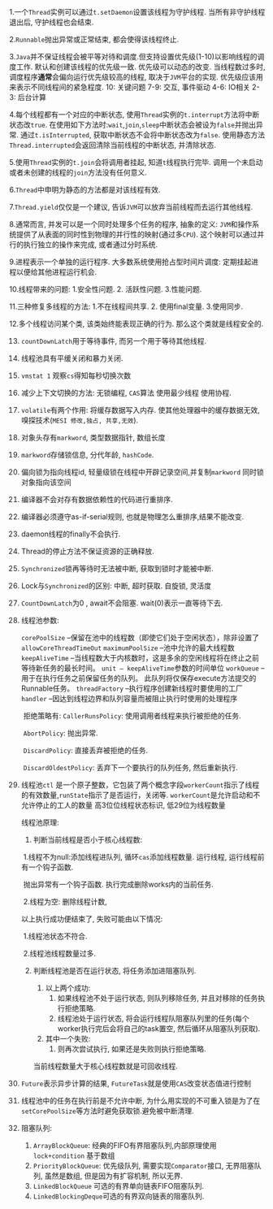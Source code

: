 1.一个`Thread`实例可以通过`t.setDaemon`设置该线程为守护线程.  当所有非守护线程退出后, 守护线程也会结束. 

2.`Runnable`抛出异常或正常结束, 都会使得该线程终止.

3.`Java`并不保证线程会被平等对待和调度.但支持设置优先级(1-10)以影响线程的调度工作. 默认和创建该线程的优先级一致. 优先级可以动态的改变. 当线程数过多时, 调度程序**通常**会偏向运行优先级较高的线程, 取决于`JVM`平台的实现. 优先级应该用来表示不同线程间的紧急程度. 10: 关键问题  7-9: 交互, 事件驱动 4-6: IO相关 2-3: 后台计算

4.每个线程都有一个对应的中断状态, 使用`Thread`实例的`t.interrupt`方法将中断状态改`true`. 在使用如下方法时:`wait`,`join`,`sleep`中断状态会被设为`false`并抛出异常. 通过`t.isInterrupted`, 获取中断状态不会将中断状态改为`false`. 使用静态方法`Thread.interrupted`会返回清除当前线程的中断状态, 并清除状态.

5.使用`Thread`实例的`t.join`会将调用者挂起, 知道`t`线程执行完毕. 调用一个未启动或者未创建的线程的`join`方法没有任何意义.

6.`Thread`中申明为静态的方法都是对该线程有效.

7.`Thread.yield`仅仅是一个建议, 告诉`JVM`可以放弃当前线程而去运行其他线程.

8.通常而言, 并发可以是一个同时处理多个任务的程序, 抽象的定义: `JVM`和操作系统提供了从表面的同时性到物理的并行性的映射(通过多`CPU`). 这个映射可以通过并行的执行独立的操作来完成, 或者通过分时系统.

9.进程表示一个单独的运行程序. 大多数系统使用抢占型时间片调度: 定期挂起进程以便给其他进程运行机会.

10.线程带来的问题:  1.安全性问题. 2. 活跃性问题. 3.性能问题.

11.三种修复多线程的方法: 1.不在线程间共享. 2. 使用final变量. 3.使用同步.

12.多个线程访问某个类, 该类始终能表现正确的行为. 那么这个类就是线程安全的.

13. `countDownLatch`用于等待事件, 而另一个用于等待其他线程.

14. 线程池具有平缓关闭和暴力关闭.

15. `vmstat 1` 观察`cs`得知每秒切换次数

16. 减少上下文切换的方法: 无锁编程, `CAS`算法 使用最少线程 使用协程.

17. `volatile`有两个作用: 将缓存数据写入内存.   使其他处理器中的缓存数据无效,嗅探技术(`MESI 修改,独占, 共享,无效`).

18. 对象头存有`markword`, 类型数据指针, 数组长度

19. `markword`存储锁信息, 分代年龄, `hashCode`.

20. 偏向锁为指向线程id, 轻量级锁在线程中开辟记录空间,并复制`markword` 同时锁对象指向该空间

21. 编译器不会对存有数据依赖性的代码进行重排序.

22. 编译器必须遵守as-if-serial规则, 也就是物理怎么重排序,结果不能改变.

23. daemon线程的finally不会执行.

24. Thread的停止方法不保证资源的正确释放.

25. `Synchronized`锁再等待时无法被中断, 获取到锁时才能被中断.

26. Lock与`Synchronized`的区别: 中断, 超时获取. 自旋锁, 灵活度

27. `CountDownLatch`为0 , await不会阻塞. wait(0)表示一直等待下去.

28. 线程池参数: 

    `corePoolSize` –保留在池中的线程数（即使它们处于空闲状态），除非设置了`allowCoreThreadTimeOut`
    `maximumPoolSize` –池中允许的最大线程数
    `keepAliveTime` –当线程数大于内核数时，这是多余的空闲线程将在终止之前等待新任务的最长时间。
    `unit – keepAliveTime`参数的时间单位
    `workQueue` –用于在执行任务之前保留任务的队列。 此队列将仅保存execute方法提交的Runnable任务。
    `threadFactory` –执行程序创建新线程时要使用的工厂
    `handler` –因达到线程边界和队列容量而被阻止执行时使用的处理程序

    ​	拒绝策略有: `CallerRunsPolicy`: 使用调用者线程来执行被拒绝的任务.

    ​							`AbortPolicy`: 抛出异常.

    ​						`DiscardPolicy`: 直接丢弃被拒绝的任务.

    ​						`DiscardOldestPolicy`: 丢弃下一个要执行的队列任务,  然后重新执行.
    
29. 线程池`ctl` 是一个原子整数，它包装了两个概念字段`workerCount`指示了线程的有效数量,`runState`指示了是否运行，关闭等. `workerCount`是允许启动和不允许停止的工人的数量 高3位位线程状态标识, 低29位为线程数量

    线程池原理:

     1. 判断当前线程是否小于核心线程数:

    ​	1.线程不为null:添加线程进队列, 循环`cas`添加线程数量. 运行线程, 运行线程前有一个钩子函数.

    ​		抛出异常有一个钩子函数. 执行完成删除works内的当前任务.

    ​	2.线程为空: 删除线程计数, 

    以上执行成功便结束了,  失败可能由以下情况: 

    ​         1.线程池状态不符合. 

    ​		 2.线程池线程数量过多. 

    2. 判断线程池是否在运行状态, 将任务添加进阻塞队列.
       1. 以上两个成功:
          1. 如果线程池不处于运行状态, 则队列移除任务, 并且对移除的任务执行拒绝策略.
          2. 线程池处于运行状态, 将会运行线程队阻塞队列里的任务(每个worker执行完后会将自己的task置空, 然后循环从阻塞队列获取).
       2. 其中一个失败:
          1. 则再次尝试执行, 如果还是失败则执行拒绝策略.
       
       当前线程数量大于核心线程数就是可回收线程.
    
30. `Future`表示异步计算的结果, `FutureTask`就是使用`CAS`改变状态值进行控制

31. 线程池中的任务在执行前是不允许中断, 为什么用实现的不可重入锁是为了在`setCorePoolSize`等方法时避免获取锁.避免被中断清理.

32. 阻塞队列: 

    1. `ArrayBlockQueue`: 经典的FIFO有界阻塞队列,内部原理使用`lock+condition`  基于数组
    2. `PriorityBlockQueue`: 优先级队列, 需要实现`Comparator`接口, 无界阻塞队列, 虽然是数组, 但是因为有扩容机制, 所以无界.
    3. `LinkedBlockQueue` 可选的有界单向链表FIFO阻塞队列.
    4. `LinkedBlockingDeque`可选的有界双向链表的阻塞队列.


